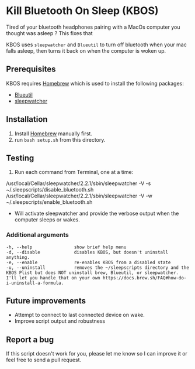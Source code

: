 # Kill Bluetooth On Sleep (KBOS)
Tired of your bluetooth headphones pairing with a MacOs computer you thought was asleep ? This fixes that

KBOS uses `sleepwatcher` and `Blueutil` to turn off bluetooth when your mac falls asleep, then turns it back on when the computer is woken up. 

## Prerequisites
KBOS requires [Homebrew](https://brew.sh/) which is used to install the following packages:
 * [Blueutil](https://formulae.brew.sh/formula/blueutil#default)
 * [sleepwatcher](https://formulae.brew.sh/formula/sleepwatcher#default)

## Installation
 1. Install [Homebrew](https://brew.sh/) manually first. 
 2. run `bash setup.sh` from this directory.

## Testing
 1. Run each command from Terminal, one at a time: 

/usr/local/Cellar/sleepwatcher/2.2.1/sbin/sleepwatcher -V -s ~/.sleepscripts/disable_bluetooth.sh 
/usr/local/Cellar/sleepwatcher/2.2.1/sbin/sleepwatcher -V -w ~/.sleepscripts/enable_bluetooth.sh 

- Will activate sleepwatcher and provide the verbose output when the computer sleeps or wakes.


### Additional arguments
```
-h, --help                show brief help menu
-d, --disable             disables KBOS, but doesn't uninstall anything.
-e, --enable              re-enables KBOS from a disabled state
-u, --uninstall           removes the ~/sleepscripts directory and the KBOS Plist but does NOT uninstall brew, Blueutil, or sleepwatcher. I'll let you handle that on your own https://docs.brew.sh/FAQ#how-do-i-uninstall-a-formula.

```

## Future improvements
- Attempt to connect to last connected device on wake. 
- Improve script output and robustness


## Report a bug
If this script doesn't work for you, please let me know so I can improve it or feel free to send a pull request. 
